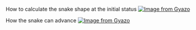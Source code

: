 How to calculate the snake shape at the initial status
[![Image from Gyazo](https://i.gyazo.com/760f6577e6d75248d99c2f0e4ac7cbda.jpg)](https://gyazo.com/760f6577e6d75248d99c2f0e4ac7cbda)

How the snake can advance
[![Image from Gyazo](https://i.gyazo.com/238bd6f741c4b674317c656402a3ae37.jpg)](https://gyazo.com/238bd6f741c4b674317c656402a3ae37)


